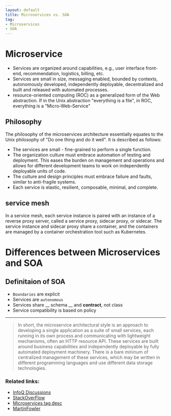 ```yaml
---
layout: default
title: Microservices vs. SOA
tag: 
- Microservices
- SOA
---
```


# Microservice
- Services are organized around capabilities, e.g., user interface front-end, recommendation, logistics, billing, etc.
- Services are small in size, messaging enabled, bounded by contexts, autonomously developed, independently deployable, decentralized and built and released with automated processes.
- resource-oriented computing (ROC) as a generalized form of the Web abstraction. If in the Unix abstraction "everything is a file", in ROC, everything is a "Micro-Web-Service"

## Philosophy

The philosophy of the microservices architecture essentially equates to the Unix philosophy of "Do one thing and do it well". It is described as follows:

- The services are small - fine-grained to perform a single function.
- The organization culture must embrace automation of testing and deployment. This eases the burden on management and operations and allows for different development teams to work on independently deployable units of code.
- The culture and design principles must embrace failure and faults, similar to anti-fragile systems.
- Each service is elastic, resilient, composable, minimal, and complete.

## service mesh
In a service mesh, each service instance is paired with an instance of a reverse proxy server, called a service proxy, sidecar proxy, or sidecar. The service instance and sidecar proxy share a container, and the containers are managed by a container orchestration tool such as Kubernetes.



# Differences between Microservices and SOA

## Definitaion of SOA

- `Boundaries` are explicit
- Services are `autonomous`
- Services share __ schema __ and **contract**, not class
- Service compatibility is based on policy

---

> In short, the microservice architectural style is an approach to developing a single application as a suite of small services, each running in its own process and communicating with lightweight mechanisms, often an HTTP resource API. These services are built around business capabilities and independently deployable by fully automated deployment machinery. There is a bare mininum of centralized management of these services, which may be written in different programming languages and use different data storage technologies.




### Related links:

- [InfoQ Discussions](https://www.infoq.com/news/2015/12/soa-v-microservices)
- [StackOverFlow](http://stackoverflow.com/questions/25501098/difference-between-microservices-architecture-and-soa)
- [Microservices tag desc](http://stackoverflow.com/tags/microservices/info)
- [MartinFowler](http://martinfowler.com/articles/microservices.html)
